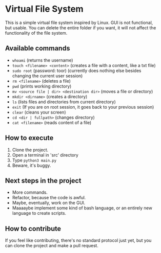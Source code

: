 # Virtual File System  

This is a simple virtual file system inspired by Linux.
GUI is not functional, but usable. You can delete the entire folder if you want, it will not affect the functionality of the file system.

## Available commands

* `whoami` (returns the username)
* `touch <filename> <content>` (creates a file with a content, like a txt file)
* `sudo root` (password: toor) (currently does nothing else besides changing the current user session)
* `rm <filename>` (deletes a file)
* `pwd` (prints working directory)
* `mv <source file | dir> <destination dir>` (moves a file or directory)
* `mkdir <dirname>` (creates a directory)
* `ls` (lists files and directories from current directory)
* `exit` (If you are on root session, it goes back to your previous session)
* `clear` (cleans your screen)
* `cd <dir | fullpath>` (changes directory)
* `cat <filename>` (reads content of a file)

## How to execute

1. Clone the project.
2. Open a terminal in 'src' directory
3. Type `python3 main.py`
4. Beware, it's buggy.

## Next steps in the project

* More commands.
* Refactor, because the code is awful.
* Maybe, eventually, work on the GUI.
* Maaaaybe implement some kind of bash language, or an entirely new language to create scripts.

## How to contribute

If you feel like contributing, there's no standard protocol just yet, but you can clone the project and make a pull request. 



